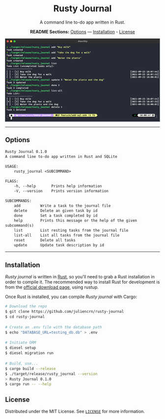 <div align="center">
<h1>Rusty Journal</h1>

A command line to-do app written in Rust.

**README Sections:** [Options](#options) — [Installation](#installation) - [License](#license)

<!-- Badges -->
</div>

![Screenshots of Rusty Journal](screenshot.png)

---

## Options

```
Rusty Journal 0.1.0
A command line to-do app written in Rust and SQLite

USAGE:
    rusty_journal <SUBCOMMAND>

FLAGS:
    -h, --help       Prints help information
    -V, --version    Prints version information

SUBCOMMANDS:
    add         Write a task to the journal file
    delete      Delete an given task by id
    done        Set a task completed by id
    help        Prints this message or the help of the given subcommand(s)
    list        List resting tasks from the journal file
    list-all    List all tasks from the journal file
    reset       Delete all tasks
    update      Update task description by id
```

---

## Installation

_Rusty journal_ is written in [Rust](https://www.rust-lang.org/), so you'll need to grab a Rust installation in order to compile it. The recommended way to install Rust for development is from the [official download page](https://www.rust-lang.org/tools/install), using rustup.

Once Rust is installed, you can compile _Rusty journal_ with Cargo:

```bash
# Download the repo
$ git clone https://github.com/juliencrn/rusty-journal
$ cd rusty-journal

# Create an .env file with the database path
$ echo "DATABASE_URL=testing_db.db" > .env

# Initiate ORM
$ diesel setup
$ diesel migration run

# Build, use...
$ cargo build --release
$ ./target/release/rusty_journal --version
> Rusty Journal 0.1.0
$ cargo run -- --help
```

## License
Distributed under the MIT License. See [`LICENSE`](./LICENSE) for more information.
